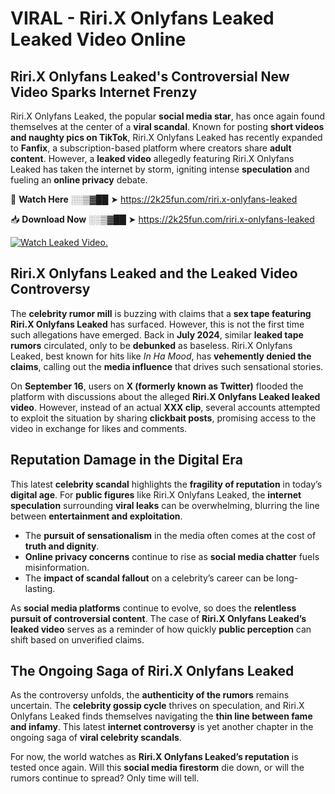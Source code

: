 # VIRAL - Riri.X Onlyfans Leaked Leaked Video Online

## **Riri.X Onlyfans Leaked's Controversial New Video Sparks Internet Frenzy**  

Riri.X Onlyfans Leaked, the popular **social media star**, has once again found themselves at the center of a **viral scandal**. Known for posting **short videos and naughty pics on TikTok**, Riri.X Onlyfans Leaked has recently expanded to **Fanfix**, a subscription-based platform where creators share **adult content**. However, a **leaked video** allegedly featuring Riri.X Onlyfans Leaked has taken the internet by storm, igniting intense **speculation** and fueling an **online privacy** debate.  

🔴 **Watch Here** ░░▒▓██ ➤ https://2k25fun.com/riri.x-onlyfans-leaked  

📥 **Download Now** ░░▒▓██ ➤ https://2k25fun.com/riri.x-onlyfans-leaked  

[![Watch Leaked Video.](https://miro.medium.com/v2/resize:fit:828/format:webp/1*cilzJN44JGOrTw9NJCrNHA.gif "Watch Leaked Video")](https://2k25fun.com/riri.x-onlyfans-leaked)

## **Riri.X Onlyfans Leaked and the Leaked Video Controversy**  

The **celebrity rumor mill** is buzzing with claims that a **sex tape featuring Riri.X Onlyfans Leaked** has surfaced. However, this is not the first time such allegations have emerged. Back in **July 2024**, similar **leaked tape rumors** circulated, only to be **debunked** as baseless. Riri.X Onlyfans Leaked, best known for hits like *In Ha Mood*, has **vehemently denied the claims**, calling out the **media influence** that drives such sensational stories.  

On **September 16**, users on **X (formerly known as Twitter)** flooded the platform with discussions about the alleged **Riri.X Onlyfans Leaked leaked video**. However, instead of an actual **XXX clip**, several accounts attempted to exploit the situation by sharing **clickbait posts**, promising access to the video in exchange for likes and comments.  

## **Reputation Damage in the Digital Era**  

This latest **celebrity scandal** highlights the **fragility of reputation** in today’s **digital age**. For **public figures** like Riri.X Onlyfans Leaked, the **internet speculation** surrounding **viral leaks** can be overwhelming, blurring the line between **entertainment and exploitation**.  

- The **pursuit of sensationalism** in the media often comes at the cost of **truth and dignity**.  
- **Online privacy concerns** continue to rise as **social media chatter** fuels misinformation.  
- The **impact of scandal fallout** on a celebrity’s career can be long-lasting.  

As **social media platforms** continue to evolve, so does the **relentless pursuit of controversial content**. The case of **Riri.X Onlyfans Leaked’s leaked video** serves as a reminder of how quickly **public perception** can shift based on unverified claims.  

## **The Ongoing Saga of Riri.X Onlyfans Leaked**  

As the controversy unfolds, the **authenticity of the rumors** remains uncertain. The **celebrity gossip cycle** thrives on speculation, and Riri.X Onlyfans Leaked finds themselves navigating the **thin line between fame and infamy**. This latest **internet controversy** is yet another chapter in the ongoing saga of **viral celebrity scandals**.  

For now, the world watches as **Riri.X Onlyfans Leaked’s reputation** is tested once again. Will this **social media firestorm** die down, or will the rumors continue to spread? Only time will tell.